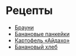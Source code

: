 # Рецепты

- [Брауни](brownie.md)
- [Банановые панкейки](banana.md)
- [Картофель «Айдахо»](aidaho.md)
- [Банановый хлеб](***.md)
